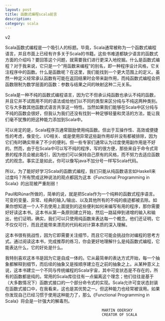 ```yaml
---
layout: post
title: 函数式编程scala前言
description: 
category: scala
---
```

v2

Scala函数式编程是一个吸引人的标题。毕竟，Scala通常被称为一个函数式编程语言，并且市面上已经有许多关于Scala的书籍。这些书难道都缺少语言的函数式方面的介绍吗？要回答这个问题，就需要我们进行更深入地挖掘。什么是函数式编程？对于我来说，它只是一个“用函数来编程”的别名，即一种程序设计风格，它关注程序中的函数。什么是函数呢？在这里，我们能找到一个更大范围上的定义。虽然一种定义经常承认函数有可能在返回结果时会带来副作用，而纯函数式编程会把函数限制为数学层面的函数：参数与结果之间的映射这种二元关系。

Scala是一种不纯的函数式编程语言，因为它不但承认纯函数也承认不纯的函数，并且它并不试图用不同的语法或给他们以不同的类型来区分纯与不纯这两种类别。它与大多数其他函数式语言共享这一特性。当然如果我们能够在Scala中区分纯与不纯的函数会很好，但我认为我们还没有找到一种足够轻量和灵活的方法，能让我们毫不犹豫的把这种能力添加到Scala中。

可以肯定的是，Scala程序员通常鼓励使用纯函数。但出于互操作性、高效或便捷性的考虑，像变化、I/O相关、或是使用异常这些副作用却并没有都被排除，因为它们有时确实带来了不少的便利。但一些专家们通常认为过度使用副作用是不好的。然而，由于在Scala中可以写不纯的程序，写的很方便，那些来自于命令式背景的程序员会被此吸引，因为他们可以保持自己原有的风格，而不努力去适应函数式的观念。事实正是如此，你可以像写java不加分号一样写Scala代码。

所以，为了能好好学习Scala的函数式编程，我们只能从纯函数语言如Haskell来过度吗？所有赞成这种说法的观点都因为这本《Functional Programming in Scala》的出现被严重削弱！

Paul和Rúnar所做的，简单的说，就是把Scala作为一个纯粹的函数式程序语言。可变的变量、异常、经典的输入/输出、以及其他所有的不纯的痕迹都被去除。如果你想知道一个人不去使用上面提到的这些便利如何来编写有用的程序，那你需要好好读这本书。这本书从第一条原则建立开始，然后一路延伸到递增的输入和输出，他们证明，确实，我们可以只使用纯函数来表达每一个概念。他们还证明，它不仅仅可行，而且还能带来漂亮的代码和对计算本质的深入理解。

这本书很有挑战性，因为它即需要关注细节，而且它可能会挑战你对编程的思考方式。通过阅读这本书，完成推荐的练习，你会更好地理解什么是纯函数式编程，它能表达什么，它的好处是什么。

我特别喜欢这本书是因为它是自成一体的。它从最简单的表达方式开始，每一个抽象都解释到细节，而后续的抽象又是按顺序建立在之前的抽象之上。从某种意义上说，这本书建立一个不同与传统编程的Scala宇宙，其中可变状态是不存在的，所有的函数都是纯的。常用的Scala库往往有一点偏离这个理念；他们往往是基于（大多数情况下）函数式接口的一个部分命令式的实现。Scala允许可变状态封装在函数式接口中，在我看来，这也是其优势之一。但这种能力也经常被误用。如果你发现自己已经习惯于使用这种能力了，那么《Functional Programming in Scala》将会是一针强大的解毒剂。

												MARTIN ODERSKY
												CREATOR OF SCALA